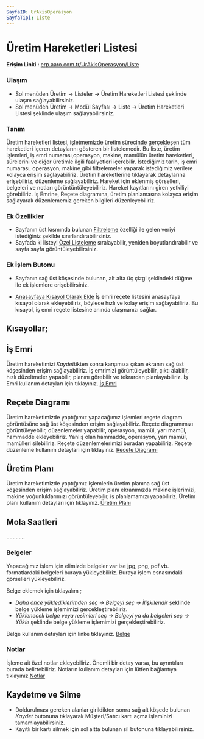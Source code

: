 ```yaml
---
SayfaID: UrAkisOperasyon
SayfaTipi: Liste
---
```


# Üretim Hareketleri Listesi

**Erişim Linki :** [erp.aaro.com.tr/UrAkisOperasyon/Liste](erp.aaro.com.tr/UrAkisOperasyon/Liste)

### Ulaşım

- Sol menüden Üretim -> Listeler -> Üretim Hareketleri Listesi şeklinde ulaşım sağlayabilirsiniz.
- Sol menüden Üretim -> Modül Sayfası -> Liste -> Üretim Hareketleri Listesi şeklinde ulaşım sağlayabilirsiniz.

### Tanım

Üretim hareketleri listesi, işletmemizde üretim sürecinde gerçekleşen tüm hareketleri içeren detaylarını gösteren bir listelemedir. 
Bu liste, üretim işlemleri, iş emri numarası,operasyon, makine, mamülün üretim hareketleri, sürelerini ve diğer üretimle ilgili faaliyetleri içerebilir. 
İstediğimiz tarih, iş emri numarası, operasyon, makine gibi filtrelemeler yaparak istediğimiz verilere kolayca erişim sağlayabiliriz.
Üretim hareketlerine tıklayarak detaylarına erişebiliriz, düzenleme sağlayabiliriz.
Hareket için eklenmiş görselleri, belgeleri ve notları görüntüntüleyebiliriz.
Hareket kayıtlarını giren yetkiliyi görebiliriz.
İş Emrine, Reçete diagramına, üretim planlamasına kolayca erişim sağlayarak düzenlememiz gereken bilgileri düzenleyebiliriz.

### Ek Özellikler 

- Sayfanın üst kısmında bulunan [Filtreleme](../TemelOzellikler/SayfaKisitlari.md) özelliği ile gelen veriyi istediğiniz şekilde sınırlandırabilirsiniz.
- Sayfada ki listeyi [Özel Listeleme](../TemelOzellikler/ListeNesnesi.md) sıralayabilir, yeniden boyutlandırabilir ve sayfa sayfa görüntüleyebilirsiniz.

### Ek İşlem Butonu

- Sayfanın sağ üst köşesinde bulunan, alt alta üç çizgi şeklindeki düğme ile ek işlemlere erişebilirsiniz.








- [Anasayfaya Kısayol Olarak Ekle](../TemelOzellikler/KisaYollaraEkleme.md)
	İş emri reçete listesini anasayfaya kısayol olarak ekleyebiliriz, böylece hızlı ve kolay erişim sağlayabiliriz.
	Bu kısayol, iş emri reçete listesine anında ulaşmanızı sağlar.

## Kısayollar;

## İş Emri 

Üretim hareketimizi *Kaydet*tikten sonra karşımıza çıkan ekranın sağ üst köşesinden erişim sağlayabiliriz.
İş emrimizi görüntüleyebilir, çıktı alabilir, hızlı düzeltmeler yapabilir, planını görebilir ve tekrardan planlayabiliriz.
İş Emri kullanım detayları için tıklayınız. [İş Emri](../Uretim/IsEmri.md)

## Reçete Diagramı

Üretim hareketimizde yaptığımız yapacağımız işlemleri reçete diagram görüntüsüne sağ üst köşesinden erişim sağlayabiliriz.
Reçete diagramımızı görüntüleyebilir, düzenlemeler yapabilir, operasyon, mamül, yarı mamül, hammadde ekleyebiliriz. 
Yanlış olan hammadde, operasyon, yarı mamül, mamülleri silebiliriz.
Reçete düzenlemelerimizi buradan yapabiliriz.
Reçete düzenleme kullanım detayları için tıklayınız. [Recete Diagramı](../Uretim/ReceteDiagrami.md)

## Üretim Planı 

Üretim hareketimizde yaptığımız işlemlerin üretim planına sağ üst köşesinden erişim sağlayabiliriz.
Üretim planı ekranımızda makine işlerimizi, makine yoğunluklarımızı görüntüleyebilir, iş planlamamızı yapabiliriz.
Üretim planı kullanım detayları için tıklayınız. [Üretim Planı](../Uretim/Planlama.md)

## Mola Saatleri

............

### Belgeler

Yapacağımız işlem için elimizde belgeler var ise jpg, png, pdf vb. formatlardaki belgeleri buraya yükleyebiliriz.
Buraya işlem esnasındaki görselleri yükleyebiliriz.

Belge eklemek için tıklayalım ;

- *Daha önce yüklediklerimden seç -> Belgeyi seç
-> İlişkilendir* şeklinde belge yükleme işlemimizi gerçekleştirebiliriz.
- *Yüklenecek belge veya resimleri seç -> Belgeyi ya da
 belgeleri seç -> Yükle* şeklinde belge yükleme işlemimizi gerçekleştirebiliriz.

Belge kullanım detayları için linke tıklayınız. [Belge](../TemelOzellikler/Belgeler.md)

### Notlar 

İşleme ait özel notlar ekleyebiliriz. Önemli bir detay varsa, bu ayrıntıları burada belirtebiliriz. Notların kullanım detayları için lütfen bağlantıya tıklayınız.[Notlar](../TemelOzellikler/Notlar.md)

## Kaydetme ve Silme

- Doldurulması gereken alanlar girildikten sonra sağ alt köşede bulunan *Kaydet* butonuna tıklayarak Müşteri/Satıcı kartı açma işleminizi tamamlayabilirsiniz.
- Kayıtlı bir kartı silmek için sol altta bulunan sil butonuna tıklayabilirsiniz.
